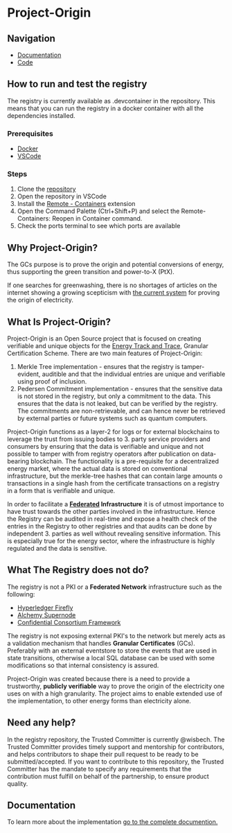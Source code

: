 # Project-Origin

## Navigation
- [Documentation](https://project-origin.github.io/registry/)
- [Code](https://github.com/project-origin/registry/tree/main/src)
## How to run and test the registry
The registry is currently available as .devcontainer in the repository. This means that you can run the registry in a docker container with all the dependencies installed.

### Prerequisites
- [Docker](https://docs.docker.com/get-docker/)
- [VSCode](https://code.visualstudio.com/download)

### Steps
1. Clone the [repository](https://github.com/project-origin/registry/tree/main)
2. Open the repository in VSCode
3. Install the [Remote - Containers](https://marketplace.visualstudio.com/items?itemName=ms-vscode-remote.remote-containers) extension
4. Open the Command Palette (Ctrl+Shift+P) and select the Remote-Containers: Reopen in Container command.
5. Check the ports terminal to see which ports are available

## Why Project-Origin?

The GCs purpose is to prove the origin and potential conversions of energy, thus supporting the green transition and power-to-X (PtX).

If one searches for greenwashing, there is no shortages of articles on the internet showing a growing scepticism with [the current system](https://en.energinet.dk/Energy-data/Guarantees-of-origin-el-gas-hydrogen/) for proving the origin of electricity. 


## What Is Project-Origin?

Project-Origin is an Open Source project that is focused on creating verifiable and unique objects for the [Energy Track and Trace](https://energytrackandtrace.com/), Granular Certification Scheme. There are two main features of Project-Origin:

1. Merkle Tree implementation - ensures that the registry is tamper-evident, auditible and that the individual entries are unique and verifiable using proof of inclusion.
2. Pedersen Commitment implementation - ensures that the sensitive data is not stored in the registry, but only a commitment to the data. This ensures that the data is not leaked, but can be verified by the registry. The commitments are non-retrievable, and can hence never be retrieved by external parties or future systems such as quantum computers.

Project-Origin functions as a layer-2 for logs or for external blockchains to leverage the trust from issuing bodies to 3. party service providers and consumers by ensuring that the data is verifiable and unique and not possible to tamper with from registry operators after publication on data-bearing blockchain. The functionality is a pre-requisite for a decentralized energy market, where the actual data is stored on conventional infrastructure, but the merkle-tree hashes that can contain large amounts o transactions in a single hash from the certificate transactions on a registry in a form that is verifiable and unique.

In order to facilitate a **[Federated](https://arxiv.org/pdf/1202.4503.pdf) Infrastructure** it is of utmost importance to have trust towards the other parties involved in the infrastructure. Hence the Registry can be audited in real-time and expose a health check of the entries in the Registry to other registries and that audits can be done by independent 3. parties as well without revealing sensitive information. This is especially true for the energy sector, where the infrastructure is highly regulated and the data is sensitive. 

## What The Registry does not do?
The registry is not a PKI or a **Federated Network** infrastructure such as the following:
- [Hyperledger Firefly](https://www.hyperledger.org/projects/firefly)
- [Alchemy Supernode](https://www.alchemy.com/supernode)
- [Confidential Consortium Framework](https://ccf.microsoft.com/)

The registry is not exposing external PKI's to the network but merely acts as a validation mechanism that handles **Granular Certificates** (GCs). Preferably with an external eventstore to store the events that are used in state transitions, otherwise a local SQL database can be used with some modifications so that internal consistency is assured. 


Project-Origin was created because there is a need to provide a trustworthy,
**publicly verifiable** way to prove the origin of the electricity one uses on
with a high granularity. 
The project aims to enable extended use of the implementation, to other energy forms than electricity alone. 

## Need any help? 
In the registry repository, the Trusted Committer is currently @wisbech. The Trusted Committer provides timely support and mentorship for contributors, and helps contributors to shape their pull request to be ready to be submitted/accepted. If you want to contribute to this repository, the Trusted Committer has the mandate to specify any requirements that the contribution must fulfill on behalf of the partnership, to ensure product quality. 

## Documentation
To learn more about the implementation [go to the complete documention.](https://project-origin.github.io/registry/)
